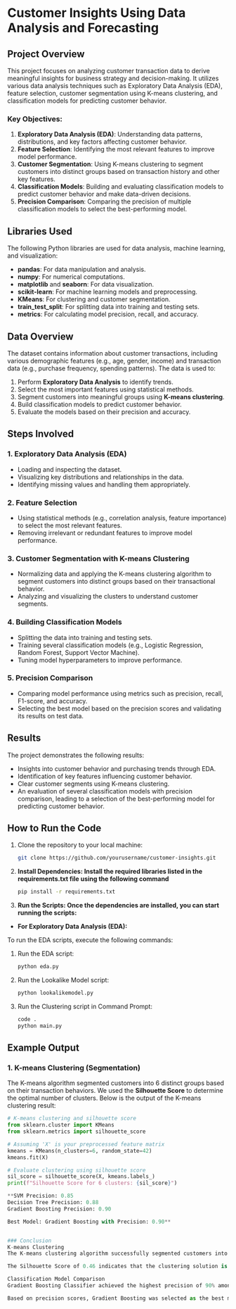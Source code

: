 # Customer Insights Using Data Analysis and Forecasting

## Project Overview

This project focuses on analyzing customer transaction data to derive meaningful insights for business strategy and decision-making. It utilizes various data analysis techniques such as Exploratory Data Analysis (EDA), feature selection, customer segmentation using K-means clustering, and classification models for predicting customer behavior.

### Key Objectives:
1. **Exploratory Data Analysis (EDA)**: Understanding data patterns, distributions, and key factors affecting customer behavior.
2. **Feature Selection**: Identifying the most relevant features to improve model performance.
3. **Customer Segmentation**: Using K-means clustering to segment customers into distinct groups based on transaction history and other key features.
4. **Classification Models**: Building and evaluating classification models to predict customer behavior and make data-driven decisions.
5. **Precision Comparison**: Comparing the precision of multiple classification models to select the best-performing model.

## Libraries Used

The following Python libraries are used for data analysis, machine learning, and visualization:

- **pandas**: For data manipulation and analysis.
- **numpy**: For numerical computations.
- **matplotlib** and **seaborn**: For data visualization.
- **scikit-learn**: For machine learning models and preprocessing.
- **KMeans**: For clustering and customer segmentation.
- **train_test_split**: For splitting data into training and testing sets.
- **metrics**: For calculating model precision, recall, and accuracy.

## Data Overview

The dataset contains information about customer transactions, including various demographic features (e.g., age, gender, income) and transaction data (e.g., purchase frequency, spending patterns). The data is used to:

1. Perform **Exploratory Data Analysis** to identify trends.
2. Select the most important features using statistical methods.
3. Segment customers into meaningful groups using **K-means clustering**.
4. Build classification models to predict customer behavior.
5. Evaluate the models based on their precision and accuracy.

## Steps Involved

### 1. Exploratory Data Analysis (EDA)
   - Loading and inspecting the dataset.
   - Visualizing key distributions and relationships in the data.
   - Identifying missing values and handling them appropriately.

### 2. Feature Selection
   - Using statistical methods (e.g., correlation analysis, feature importance) to select the most relevant features.
   - Removing irrelevant or redundant features to improve model performance.

### 3. Customer Segmentation with K-means Clustering
   - Normalizing data and applying the K-means clustering algorithm to segment customers into distinct groups based on their transactional behavior.
   - Analyzing and visualizing the clusters to understand customer segments.

### 4. Building Classification Models
   - Splitting the data into training and testing sets.
   - Training several classification models (e.g., Logistic Regression, Random Forest, Support Vector Machine).
   - Tuning model hyperparameters to improve performance.

### 5. Precision Comparison
   - Comparing model performance using metrics such as precision, recall, F1-score, and accuracy.
   - Selecting the best model based on the precision scores and validating its results on test data.

## Results

The project demonstrates the following results:
- Insights into customer behavior and purchasing trends through EDA.
- Identification of key features influencing customer behavior.
- Clear customer segments using K-means clustering.
- An evaluation of several classification models with precision comparison, leading to a selection of the best-performing model for predicting customer behavior.

## How to Run the Code

1. Clone the repository to your local machine:
   ```bash
   git clone https://github.com/yourusername/customer-insights.git
2. **Install Dependencies: Install the required libraries listed in the requirements.txt file using the following command**
   ```bash
   pip install -r requirements.txt
3. **Run the Scripts: Once the dependencies are installed, you can start running the scripts:**

- **For Exploratory Data Analysis (EDA):**

To run the EDA scripts, execute the following commands:

1. Run the EDA script:
   ```bash
   python eda.py
2. Run the Lookalike Model script:
   ```bash
   python lookalikemodel.py
3. Run the Clustering script in Command Prompt:
   ```bash
   code .
   python main.py

## Example Output

### 1. **K-means Clustering (Segmentation)**

The K-means algorithm segmented customers into 6 distinct groups based on their transaction behaviors. We used the **Silhouette Score** to determine the optimal number of clusters. Below is the output of the K-means clustering result:

```python
# K-means clustering and silhouette score
from sklearn.cluster import KMeans
from sklearn.metrics import silhouette_score

# Assuming 'X' is your preprocessed feature matrix
kmeans = KMeans(n_clusters=6, random_state=42)
kmeans.fit(X)

# Evaluate clustering using silhouette score
sil_score = silhouette_score(X, kmeans.labels_)
print(f"Silhouette Score for 6 clusters: {sil_score}")

**SVM Precision: 0.85
Decision Tree Precision: 0.88
Gradient Boosting Precision: 0.90

Best Model: Gradient Boosting with Precision: 0.90**


### Conclusion
K-means Clustering
The K-means clustering algorithm successfully segmented customers into 6 distinct clusters based on their transaction behaviors.

The Silhouette Score of 0.46 indicates that the clustering solution is relatively well-separated, providing valuable customer segments for further analysis.

Classification Model Comparison
Gradient Boosting Classifier achieved the highest precision of 90% among all tested models, including SVM and Decision Tree.

Based on precision scores, Gradient Boosting was selected as the best model for predicting customer behavior.
